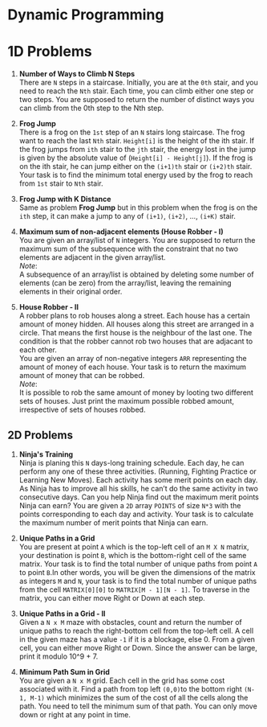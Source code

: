 # Dynamic Programming

# 1D Problems

1. **Number of Ways to Climb N Steps**  
   There are `N` steps in a staircase. Initially, you are at the `0th` stair, and you need to reach the `Nth` stair. Each time, you can climb either one step or two steps. You are supposed to return the number of distinct ways you can climb from the 0th step to the Nth step.
   
2. **Frog Jump**  
   There is a frog on the `1st` step of an `N` stairs long staircase. The frog want to reach the last `Nth` stair. `Height[i]` is the height of the ith stair. If the frog jumps from `ith` stair to the `jth` stair, the energy lost in the jump is given by the absolute value of (`Height[i] - Height[j]`). If the frog is on the ith stair, he can jump either on the `(i+1)th` stair or `(i+2)th` stair. Your task is to find the minimum total energy used by the frog to reach from `1st` stair to `Nth` stair.

3. **Frog Jump with K Distance**  
   Same as problem **Frog Jump** but in this problem when the frog is on the `ith` step, it can make a jump to any of `(i+1)`, `(i+2)`, ..., `(i+K)` stair.

4. **Maximum sum of non-adjacent elements (House Robber - I)**  
   You are given an array/list of `N` integers. You are supposed to return the maximum sum of the subsequence with the constraint that no two elements are adjacent in the given array/list.  
_Note_:  
A subsequence of an array/list is obtained by deleting some number of elements (can be zero) from the array/list, leaving the remaining elements in their original order.

5. **House Robber - II**  
   A robber plans to rob houses along a street. Each house has a certain amount of money hidden. All houses along this street are arranged in a circle. That means the first house is the neighbour of the last one. The condition is that the robber cannot rob two houses that are adjacant to each other.  
   You are given an array of non-negative integers `ARR` representing the amount of money of each house. Your task is to return the maximum amount of money that can be robbed.  
   _Note_:  
   It is possible to rob the same amount of money by looting two different sets of houses. Just print the maximum possible robbed amount, irrespective of sets of houses robbed.

## 2D Problems

1. **Ninja's Training**  
   Ninja is planing this `N` days-long training schedule. Each day, he can perform any one of these three activities. (Running, Fighting Practice or Learning New Moves). Each activity has some merit points on each day. As Ninja has to improve all his skills, he can’t do the same activity in two consecutive days. Can you help Ninja find out the maximum merit points Ninja can earn? You are given a `2D` array `POINTS` of size `N*3` with the points corresponding to each day and activity. Your task is to calculate the maximum number of merit points that Ninja can earn.

2. **Unique Paths in a Grid**  
   You are present at point `A` which is the top-left cell of an `M X N` matrix, your destination is point `B`, which is the bottom-right cell of the same matrix. Your task is to find the total number of unique paths from point `A` to point `B`.In other words, you will be given the dimensions of the matrix as integers `M` and `N`, your task is to find the total number of unique paths from the cell `MATRIX[0][0]` to `MATRIX[M - 1][N - 1]`. To traverse in the matrix, you can either move Right or Down at each step. 

3. **Unique Paths in a Grid - II**  
   Given a `N x M` maze with obstacles, count and return the number of unique paths to reach the right-bottom cell from the top-left cell. A cell in the given maze has a value `-1` if it is a blockage, else 0. From a given cell, you can either move Right or Down. Since the answer can be large, print it modulo 10^9 + 7.

4. **Minimum Path Sum in Grid**  
   You are given a `N x M` grid. Each cell in the grid has some cost associated with it. Find a path from top left `(0,0)`to the bottom right `(N-1, M-1)` which minimizes the sum of the cost of all the cells along the path. You need to tell the minimum sum of that path. You can only move down or right at any point in time.

